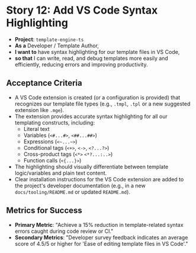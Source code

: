 # Story 12: Add VS Code Syntax Highlighting

- **Project**: `template-engine-ts`
- **As a** Developer / Template Author,
- **I want to** have syntax highlighting for our template files in VS Code,
- **so that** I can write, read, and debug templates more easily and efficiently, reducing errors and improving productivity.

## Acceptance Criteria

- A VS Code extension is created (or a configuration is provided) that recognizes our template file types (e.g., `.tmpl`, `.tpl` or a new suggested extension like `.mge`).
- The extension provides accurate syntax highlighting for all our templating constructs, including:
  - Literal text
  - Variables (`<#...#>`, `<##...##>`)
  - Expressions (`<~...~>`)
  - Conditional tags (`<+>`, `<->`, `<?...?>`)
  - Cross-product tags (`<*>` `<*?...:..>`)
  - Function calls (`<{...}>`)
- The highlighting should visually differentiate between template logic/variables and plain text content.
- Clear installation instructions for the VS Code extension are added to the project's developer documentation (e.g., in a new `docs/tooling/README.md` or updated `README.md`).

## Metrics for Success

- **Primary Metric**: "Achieve a 15% reduction in template-related syntax errors caught during code review or CI."
- **Secondary Metrics**: "Developer survey feedback indicates an average score of 4.5/5 or higher for 'Ease of editing template files in VS Code'."
